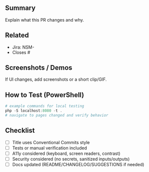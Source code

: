 ## Summary
Explain what this PR changes and why.

## Related
- Jira: NSM-
- Closes #<issue>

## Screenshots / Demos
If UI changes, add screenshots or a short clip/GIF.

## How to Test (PowerShell)
```powershell
# example commands for local testing
php -S localhost:8080 -t .
# navigate to pages changed and verify behavior
```

## Checklist
- [ ] Title uses Conventional Commits style
- [ ] Tests or manual verification included
- [ ] A11y considered (keyboard, screen readers, contrast)
- [ ] Security considered (no secrets, sanitized inputs/outputs)
- [ ] Docs updated (README/CHANGELOG/SUGGESTIONS if needed)